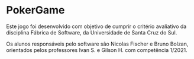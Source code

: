 # PokerGame
 
Este jogo foi desenvolvido com objetivo de cumprir o critério avaliativo da disciplina Fábrica de Software, da Universidade de Santa Cruz do Sul.  

Os alunos responsáveis pelo software são Nicolas Fischer e Bruno Bolzan, orientados pelos professores Ivan S. e Gilson H. com competência 1/2021.
